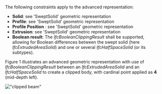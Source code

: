 The following constraints apply to the advanced representation:

* **Solid**: see 'SweptSolid' geometric representation
* **Profile**: see 'SweptSolid' geometric representation
* **Profile Position** : see 'SweptSolid' geometric representation
* **Extrusion**: see 'SweptSolid' geometric representation
* **Boolean result**: The _IfcBooleanClippingResult_ shall be supported, allowing for Boolean differences between the swept solid (here _IfcExtrudedAreaSolid_) and one or several _IfcHalfSpaceSolid_ (or its subtypes).

Figure 1 illustrates an advanced geometric representation with use of _IfcBooleanClippingResult_ between an _IfcExtrudedAreaSolid_ and an _IfcHalfSpaceSolid_ to create a clipped body, with cardinal point applied as **4** (mid-depth left).

!["clipped beam"](../../../figures/IfcBeamStandardCase_Clipping-01.png "Figure 1 &mdash; Member body clipping")